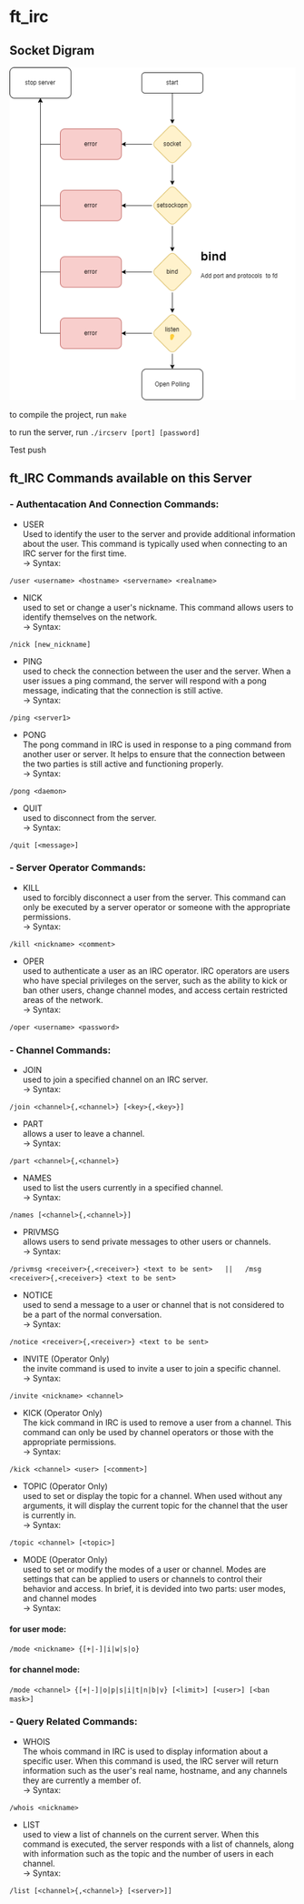 # ft_irc

## Socket Digram
![Socket Digram](./assets/open_socket.png)

to compile the project, run `make`

to run the server, run `./ircserv [port] [password]`





Test push 

## ft_IRC Commands available on this Server
### - Authentacation And Connection Commands:
- USER</br>
Used to identify the user to the server and provide additional information about the user. This command is typically used when connecting to an IRC server for the first time. </br>
-> Syntax:
```
/user <username> <hostname> <servername> <realname>
```
- NICK</br>
used to set or change a user's nickname. This command allows users to identify themselves on the network.</br>
-> Syntax:
```
/nick [new_nickname]
```
- PING</br>
used to check the connection between the user and the server. When a user issues a ping command, the server will respond with a pong message, indicating that the connection is still active.</br>
-> Syntax:
```
/ping <server1>
```
- PONG</br>
The pong command in IRC is used in response to a ping command from another user or server. It helps to ensure that the connection between the two parties is still active and functioning properly.</br>
-> Syntax:
```
/pong <daemon>
```
- QUIT</br>
used to disconnect from the server.</br>
-> Syntax:
```
/quit [<message>]
```
### - Server Operator Commands:
- KILL</br>
used to forcibly disconnect a user from the server. This command can only be executed by a server operator or someone with the appropriate permissions.</br>
-> Syntax:
```
/kill <nickname> <comment>
```
- OPER</br>
used to authenticate a user as an IRC operator. IRC operators are users who have special privileges on the server, such as the ability to kick or ban other users, change channel modes, and access certain restricted areas of the network.</br>
-> Syntax:
```
/oper <username> <password>
```
### - Channel Commands:
- JOIN</br>
used to join a specified channel on an IRC server.</br>
-> Syntax:
```
/join <channel>{,<channel>} [<key>{,<key>}]
```
- PART</br>
allows a user to leave a channel.</br>
-> Syntax:
```
/part <channel>{,<channel>}
```
- NAMES</br>
used to list the users currently in a specified channel.</br>
-> Syntax:
```
/names [<channel>{,<channel>}]
```
- PRIVMSG</br>
allows users to send private messages to other users or channels.</br>
-> Syntax:
```
/privmsg <receiver>{,<receiver>} <text to be sent>   ||   /msg <receiver>{,<receiver>} <text to be sent>
```
- NOTICE</br>
used to send a message to a user or channel that is not considered to be a part of the normal conversation.</br>
-> Syntax:
```
/notice <receiver>{,<receiver>} <text to be sent>
```
- INVITE (Operator Only)</br>
the invite command is used to invite a user to join a specific channel.</br>
-> Syntax:
```
/invite <nickname> <channel>
```
- KICK (Operator Only)</br>
The kick command in IRC is used to remove a user from a channel. This command can only be used by channel operators or those with the appropriate permissions.</br>
-> Syntax:
```
/kick <channel> <user> [<comment>]
```
- TOPIC (Operator Only)</br>
used to set or display the topic for a channel. When used without any arguments, it will display the current topic for the channel that the user is currently in.</br>
-> Syntax:
```
/topic <channel> [<topic>]
```
- MODE (Operator Only)</br>
used to set or modify the modes of a user or channel. Modes are settings that can be applied to users or channels to control their behavior and access. In brief, it is devided into two parts: user modes, and channel modes</br>
-> Syntax:
#### for user mode:
```
/mode <nickname> {[+|-]|i|w|s|o}
```
#### for channel mode:
```
/mode <channel> {[+|-]|o|p|s|i|t|n|b|v} [<limit>] [<user>] [<ban mask>]
```
### - Query Related Commands:
- WHOIS</br>
The whois command in IRC is used to display information about a specific user. When this command is used, the IRC server will return information such as the user's real name, hostname, and any channels they are currently a member of.</br>
-> Syntax:
```
/whois <nickname>
```
- LIST</br>
used to view a list of channels on the current server. When this command is executed, the server responds with a list of channels, along with information such as the topic and the number of users in each channel.</br>
-> Syntax:
```
/list [<channel>{,<channel>} [<server>]]
```
